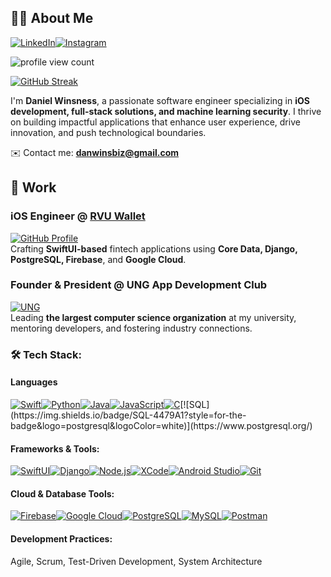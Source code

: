 ## 🙋‍♂️ About Me  
[![LinkedIn](https://img.shields.io/badge/LinkedIn-0A66C2?style=for-the-badge&logo=linkedin&logoColor=white)](https://www.linkedin.com/in/daniel-winsness-9aa063301/)[![Instagram](https://img.shields.io/badge/Instagram-E4405F?style=for-the-badge&logo=instagram&logoColor=white)](https://www.instagram.com/daniel.s.w/)

![profile view count](https://komarev.com/ghpvc/?username=DanEatsWaffles)

[![GitHub Streak](https://github-readme-streak-stats.herokuapp.com?user=DanEatsWaffles&theme=tokyonight-duo&exclude_days=Sun%2CSat)](https://git.io/streak-stats)

I'm **Daniel Winsness**, a passionate software engineer specializing in **iOS development, full-stack solutions, and machine learning security**. I thrive on building impactful applications that enhance user experience, drive innovation, and push technological boundaries.  

✉️ Contact me: **danwinsbiz@gmail.com**

## 🧳 Work
### **iOS Engineer @ [RVU Wallet](https://www.rvuwallet.com/)** 
[![GitHub Profile](https://img.shields.io/badge/GitHub-181717?style=for-the-badge&logo=github&logoColor=white)](https://github.com/danielrvuwallet)  
Crafting **SwiftUI-based** fintech applications using **Core Data, Django, PostgreSQL, Firebase**, and **Google Cloud**.  
### **Founder & President @ UNG App Development Club**  
[![UNG](https://img.shields.io/badge/UNG-00467F?style=for-the-badge&logo=academia&logoColor=white)](https://ung.edu/)  
Leading **the largest computer science organization** at my university, mentoring developers, and fostering industry connections.  

### 🛠️ Tech Stack:
#### **Languages**
[![Swift](https://img.shields.io/badge/Swift-FA7343?style=for-the-badge&logo=swift&logoColor=white)](https://developer.apple.com/swift/)[![Python](https://img.shields.io/badge/Python-3776AB?style=for-the-badge&logo=python&logoColor=white)](https://www.python.org/)[![Java](https://img.shields.io/badge/Java-007396?style=for-the-badge&logo=coffeescript&logoColor=white)](https://www.java.com/)[![JavaScript](https://img.shields.io/badge/JavaScript-F7DF1E?style=for-the-badge&logo=javascript&logoColor=black)](https://developer.mozilla.org/en-US/docs/Web/JavaScript)[![C](https://img.shields.io/badge/C-00599C?style=for-the-badge&logo=c&logoColor=white)](https://en.wikipedia.org/wiki/C_(programming_language))[![SQL](https://img.shields.io/badge/SQL-4479A1?style=for-the-badge&logo=postgresql&logoColor=white)](https://www.postgresql.org/)

#### **Frameworks & Tools:**  
[![SwiftUI](https://img.shields.io/badge/SwiftUI-FA7343?style=for-the-badge&logo=swift&logoColor=white)](https://developer.apple.com/xcode/swiftui/)[![Django](https://img.shields.io/badge/Django-092E20?style=for-the-badge&logo=django&logoColor=white)](https://www.djangoproject.com/)[![Node.js](https://img.shields.io/badge/Node.js-339933?style=for-the-badge&logo=node.js&logoColor=white)](https://nodejs.org/)[![XCode](https://img.shields.io/badge/XCode-1575F9?style=for-the-badge&logo=xcode&logoColor=white)](https://developer.apple.com/xcode/)[![Android Studio](https://img.shields.io/badge/Android%20Studio-3DDC84?style=for-the-badge&logo=android-studio&logoColor=white)](https://developer.android.com/studio)[![Git](https://img.shields.io/badge/Git-F05032?style=for-the-badge&logo=git&logoColor=white)](https://git-scm.com/)

#### **Cloud & Database Tools:**  
[![Firebase](https://img.shields.io/badge/Firebase-FFCA28?style=for-the-badge&logo=firebase&logoColor=white)](https://firebase.google.com/)[![Google Cloud](https://img.shields.io/badge/Google%20Cloud%20-4285F4?style=for-the-badge&logo=google-cloud&logoColor=white)](https://cloud.google.com/sql)[![PostgreSQL](https://img.shields.io/badge/PostgreSQL-336791?style=for-the-badge&logo=postgresql&logoColor=white)](https://www.postgresql.org/)[![MySQL](https://img.shields.io/badge/MySQL-4479A1?style=for-the-badge&logo=mysql&logoColor=white)](https://www.mysql.com/)[![Postman](https://img.shields.io/badge/Postman-FF6C37?style=for-the-badge&logo=postman&logoColor=white)](https://www.postman.com/)

#### **Development Practices:**
Agile, Scrum, Test-Driven Development, System Architecture
